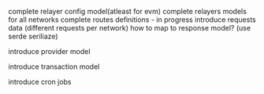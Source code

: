 complete relayer config model(atleast for evm)
complete relayers models for all networks
complete routes definitions - in progress
introduce requests data (different requests per network)
how to map to response model? (use serde seriliaze)

introduce provider model

introduce transaction model

introduce cron jobs


